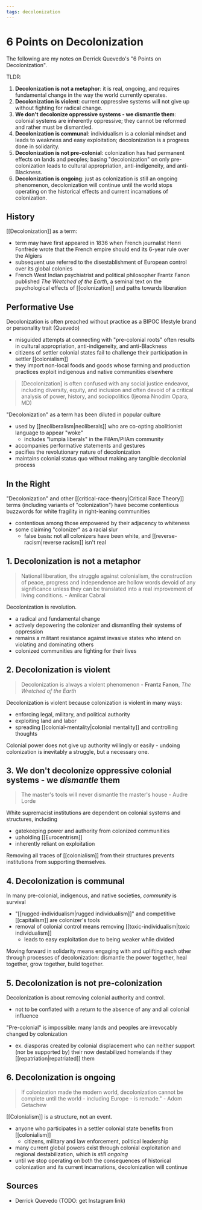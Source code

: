 ```yaml
---
tags: decolonization
---
```


# 6 Points on Decolonization

The following are my notes on Derrick Quevedo's "6 Points on Decolonization".

TLDR:

1. **Decolonization is not a metaphor**: it is real, ongoing, and requires fundamental change in the way the world currently operates.
2. **Decolonization is violent**: current oppressive systems will not give up without fighting for radical change.
3. **We don't decolonize oppressive systems - we dismantle them**: colonial systems are inherently oppressive; they cannot be reformed and rather must be dismantled.
4. **Decolonization is communal**: individualism is a colonial mindset and leads to weakness and easy exploitation; decolonization is a progress done in solidarity.
5. **Decolonization is not pre-colonial**: colonization has had permanent effects on lands and peoples; basing "decolonization" on only pre-colonization leads to cultural appropriation, anti-indigeneity, and anti-Blackness.
6. **Decolonization is ongoing**: just as colonization is still an ongoing phenomenon, decolonization will continue until the world stops operating on the historical effects and current incarnations of colonization.

## History

[[Decolonization]] as a term:

- term may have first appeared in 1836 when French journalist Henri Fonfrède wrote that the French empire should end its 6-year rule over the Algiers
- subsequent use referred to the disestablishment of European control over its global colonies
- French West Indian psychiatrist and political philosopher Frantz Fanon published _The Wretched of the Earth_, a seminal text on the psychological effects of [[colonization]] and paths towards liberation

## Performative Use

Decolonization is often preached without practice as a BIPOC lifestyle brand or personality trait (Quevedo)

- misguided attempts at connecting with "pre-colonial roots" often results in cultural appropriation, anti-indigeneity, and anti-Blackness
- citizens of settler colonial states fail to challenge their participation in settler [[colonialism]]
- they import non-local foods and goods whose farming and production practices exploit indigenous and native communities elsewhere

> [Decolonization] is often confused with any social justice endeavor, including diversity, equity, and inclusion and often devoid of a critical analysis of power, history, and sociopolitics (Ijeoma Nnodim Opara, MD)

"Decolonization" as a term has been diluted in popular culture

- used by [[neoliberalism|neoliberals]] who are co-opting abolitionist language to appear "woke"
  - includes "lumpia liberals" in the FilAm/PilAm community
- accompanies performative statements and gestures
- pacifies the revolutionary nature of decolonization
- maintains colonial status quo without making any tangible decolonial process

## In the Right

"Decolonization" and other [[critical-race-theory|Critical Race Theory]] terms (including variants of "colonization") have become contentious buzzwords for white fragility in right-leaning communities

- contentious among those empowered by their adjacency to whiteness
- some claiming "colonizer" as a racial slur
  - false basis: not all colonizers have been white, and [[reverse-racism|reverse racism]] isn't real

## 1. Decolonization is not a metaphor

> National liberation, the struggle against colonialism, the construction of peace, progress and independence are hollow words devoid of any significance unless they can be translated into a real improvement of living conditions. - Amilcar Cabral

Decolonization is revolution.

- a radical and fundamental change
- actively depowering the colonizer and dismantling their systems of oppression
- remains a militant resistance against invasive states who intend on violating and dominating others
- colonized communities are fighting for their lives

## 2. Decolonization is violent

> Decolonization is always a violent phenomenon - **Frantz Fanon**, _The Wretched of the Earth_

Decolonization is violent because colonization is violent in many ways:

- enforcing legal, military, and political authority
- exploiting land and labor
- spreading [[colonial-mentality|colonial mentality]] and controlling thoughts

Colonial power does not give up authority willingly or easily - undoing colonization is inevitably a struggle, but a necessary one.

## 3. We don't decolonize oppressive colonial systems - we _dismantle_ them

> The master's tools will never dismantle the master's house - Audre Lorde

White supremacist institutions are dependent on colonial systems and structures, including

- gatekeeping power and authority from colonized communities
- upholding [[Eurocentrism]]
- inherently reliant on exploitation

Removing all traces of [[colonialism]] from their structures prevents institutions from supporting themselves.

## 4. Decolonization is communal

In many pre-colonial, indigenous, and native societies, _community_ is survival

- "[[rugged-individualism|rugged individualism]]" and competitive [[capitalism]] are colonizer's tools
- removal of colonial control means removing [[toxic-individualism|toxic individualism]]
  - leads to easy exploitation due to being weaker while divided

Moving forward in solidarity means engaging with and uplifting each other through processes of decolonization: dismantle the power together, heal together, grow together, build together.

## 5. Decolonization is not pre-colonization

Decolonization is about removing colonial authority and control.

- not to be conflated with a return to the absence of any and all colonial influence

"Pre-colonial" is impossible: many lands and peoples are irrevocably changed by colonization

- ex. diasporas created by colonial displacement who can neither support (nor be supported by) their now destabilized homelands if they [[repatriation|repatriated]] them

## 6. Decolonization is ongoing

> If colonization made the modern world, decolonization cannot be complete until the world - including Europe - is remade." - Adom Getachew

[[Colonialism]] is a structure, not an event.

- anyone who participates in a settler colonial state benefits from [[colonialism]]
  - citizens, military and law enforcement, political leadership
- many current global powers exist through colonial exploitation and regional destabilization, which is _still ongoing_
- until we stop operating on both the consequences of historical colonization and its current incarnations, decolonization will continue

## Sources

- Derrick Quevedo (TODO: get Instagram link)
